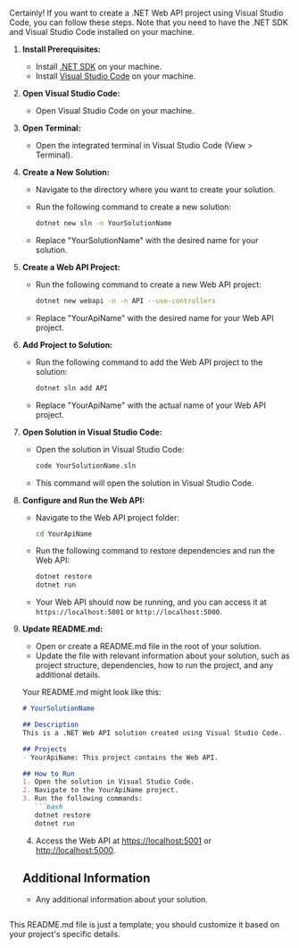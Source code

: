 Certainly! If you want to create a .NET Web API project using Visual Studio Code, you can follow these steps. Note that you need to have the .NET SDK and Visual Studio Code installed on your machine.

1. **Install Prerequisites:**
   - Install [.NET SDK](https://dotnet.microsoft.com/download) on your machine.
   - Install [Visual Studio Code](https://code.visualstudio.com/) on your machine.

2. **Open Visual Studio Code:**
   - Open Visual Studio Code on your machine.

3. **Open Terminal:**
   - Open the integrated terminal in Visual Studio Code (View > Terminal).

4. **Create a New Solution:**
   - Navigate to the directory where you want to create your solution.
   - Run the following command to create a new solution:

     ```bash
     dotnet new sln -n YourSolutionName
     ```

   - Replace "YourSolutionName" with the desired name for your solution.

5. **Create a Web API Project:**
   - Run the following command to create a new Web API project:

     ```bash
     dotnet new webapi -n -n API --use-controllers
     ```

   - Replace "YourApiName" with the desired name for your Web API project.

6. **Add Project to Solution:**
   - Run the following command to add the Web API project to the solution:

     ```bash
     dotnet sln add API
     ```

   - Replace "YourApiName" with the actual name of your Web API project.

7. **Open Solution in Visual Studio Code:**
   - Open the solution in Visual Studio Code:

     ```bash
     code YourSolutionName.sln
     ```

   - This command will open the solution in Visual Studio Code.

8. **Configure and Run the Web API:**
   - Navigate to the Web API project folder:

     ```bash
     cd YourApiName
     ```

   - Run the following command to restore dependencies and run the Web API:

     ```bash
     dotnet restore
     dotnet run
     ```

   - Your Web API should now be running, and you can access it at `https://localhost:5001` or `http://localhost:5000`.

9. **Update README.md:**
   - Open or create a README.md file in the root of your solution.
   - Update the file with relevant information about your solution, such as project structure, dependencies, how to run the project, and any additional details.

   Your README.md might look like this:

   ```markdown
   # YourSolutionName

   ## Description
   This is a .NET Web API solution created using Visual Studio Code.

   ## Projects
   - YourApiName: This project contains the Web API.

   ## How to Run
   1. Open the solution in Visual Studio Code.
   2. Navigate to the YourApiName project.
   3. Run the following commands:
      ```bash
      dotnet restore
      dotnet run
      ```
   4. Access the Web API at [https://localhost:5001](https://localhost:5001) or [http://localhost:5000](http://localhost:5000).

   ## Additional Information
   - Any additional information about your solution.
   ```

This README.md file is just a template; you should customize it based on your project's specific details.